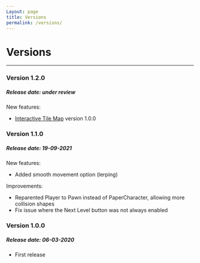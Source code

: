 ```yaml
---
Layout: page
title: Versions
permalink: /versions/
---
```


# Versions

***

### Version 1.2.0

##### Release date: under review

New features:

* [Interactive Tile Map](https://gracesgames.com/InteractiveTileMap/) version 1.0.0

### Version 1.1.0

##### Release date: 19-09-2021

New features:

* Added smooth movement option (lerping)

Improvements:

* Reparented Player to Pawn instead of PaperCharacter, allowing more collision shapes
* Fix issue where the Next Level button was not always enabled

### Version 1.0.0

##### Release date: 06-03-2020

* First release
